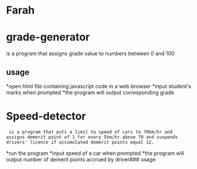 # Farah
# grade-generator
is a program that assigns grade value to numbers between 0 and 100
## usage
*open html file containing javascript code in a web browser
*input student's marks when prompted
*the program will output corresponding grade
 # Speed-detector
     is a program that puts a limit to speed of cars to 70km/hr and assigns demerit point of 1 for every 5km/hr above 70 and suspends drivers' licence if accumulated demerit points equal 12.
   *run the program
     *input speed of a car when prompted
     *the program will output number of demerit points accrued by driver### usage

     



     

    
    



     

